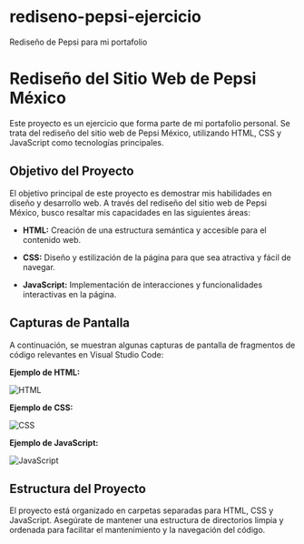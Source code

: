 # rediseno-pepsi-ejercicio
Rediseño de Pepsi para mi portafolio
# Rediseño del Sitio Web de Pepsi México

Este proyecto es un ejercicio que forma parte de mi portafolio personal. Se trata del rediseño del sitio web de Pepsi México, utilizando HTML, CSS y JavaScript como tecnologías principales.

## Objetivo del Proyecto

El objetivo principal de este proyecto es demostrar mis habilidades en diseño y desarrollo web. A través del rediseño del sitio web de Pepsi México, busco resaltar mis capacidades en las siguientes áreas:

- **HTML:** Creación de una estructura semántica y accesible para el contenido web.

- **CSS:** Diseño y estilización de la página para que sea atractiva y fácil de navegar.

- **JavaScript:** Implementación de interacciones y funcionalidades interactivas en la página.

## Capturas de Pantalla

A continuación, se muestran algunas capturas de pantalla de fragmentos de código relevantes en Visual Studio Code:

**Ejemplo de HTML:**

![HTML](images/html.png)

**Ejemplo de CSS:**

![CSS](images/css.png)

**Ejemplo de JavaScript:**

![JavaScript](images/javascript.png)

## Estructura del Proyecto

El proyecto está organizado en carpetas separadas para HTML, CSS y JavaScript. Asegúrate de mantener una estructura de directorios limpia y ordenada para facilitar el mantenimiento y la navegación del código.
